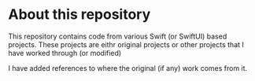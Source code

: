 # About this repository

This repository contains code from various Swift (or SwiftUI)  based projects. These projects are eithr original projects or other projects that I have worked through (or modified)

I have added references to where the original (if any) work comes from it.
